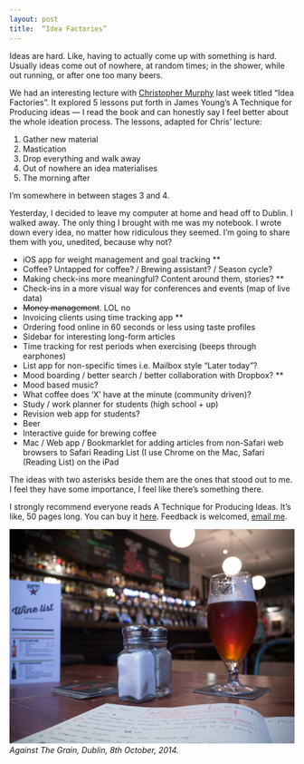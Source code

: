```yaml
---
layout: post
title:  “Idea Factories”
---
```


Ideas are hard. Like, having to actually come up with something is hard. Usually ideas come out of nowhere, at random times; in the shower, while out running, or after one too many beers.

We had an interesting lecture with [Christopher Murphy](http://twitter.com/fehler) last week titled “Idea Factories”. It explored 5 lessons put forth in James Young’s A Technique for Producing ideas — I read the book and can honestly say I feel better about the whole ideation process. The lessons, adapted for Chris’ lecture:

1. Gather new material
2. Mastication
3. Drop everything and walk away
4. Out of nowhere an idea materialises
5. The morning after

I’m somewhere in between stages 3 and 4. 

Yesterday, I decided to leave my computer at home and head off to Dublin. I walked away. The only thing I brought with me was my notebook. I wrote down every idea, no matter how ridiculous they seemed. I’m going to share them with you, unedited, because why not?

* iOS app for weight management and goal tracking **
* Coffee? Untapped for coffee? / Brewing assistant? / Season cycle?
* Making check-ins more meaningful? Content around them, stories? **
* Check-ins in a more visual way for conferences and events (map of live data)
* <del>Money management</del>. LOL no
* Invoicing clients using time tracking app **
* Ordering food online in 60 seconds or less using taste profiles
* Sidebar for interesting long-form articles
* Time tracking for rest periods when exercising (beeps through earphones)
* List app for non-specific times i.e. Mailbox style “Later today”?
* Mood boarding / better search / better collaboration with Dropbox? **
* Mood based music?
* What coffee does ‘X’ have at the minute (community driven)?
* Study / work planner for students (high school + up)
* Revision web app for students?
* Beer
* Interactive guide for brewing coffee
* Mac / Web app / Bookmarklet for adding articles from non-Safari web browsers to Safari Reading List (I use Chrome on the Mac, Safari (Reading List) on the iPad

The ideas with two asterisks beside them are the ones that stood out to me. I feel they have some importance, I feel like there’s something there.

I strongly recommend everyone reads A Technique for Producing Ideas. It’s like, 50 pages long. You can buy it [here](http://www.amazon.co.uk/Technique-Producing-Ideas-Thinking-Classics/dp/1907590137/ref=sr_1_1?ie=UTF8&qid=1412854421&sr=8-1&keywords=a+technique+for+producing+ideas). Feedback is welcomed, [email me](mailto:aaron@aarongilmore.com).

![](/uploads/against-the-grain.jpg)
_Against The Grain, Dublin, 8th October, 2014._


 

